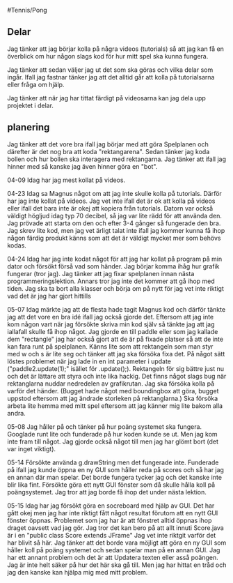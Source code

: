 #Tennis/Pong


## Delar
Jag tänker att jag börjar kolla på några videos (tutorials) så att jag kan få en överblick om hur någon slags kod för hur mitt spel ska kunna fungera.

Jag tänker att sedan väljer jag ut det som ska göras och vilka delar som ingår. Ifall jag fastnar tänker jag att det alltid går att kolla på tutorialsarna eller fråga om hjälp.

Jag tänker att när jag har tittat färdigt på videosarna kan jag dela upp projektet i delar.

## planering

Jag tänker att det vore bra ifall jag börjar med att göra Spelplanen och därefter är det nog bra att koda "rektangarena".
Sedan tänker jag koda bollen och hur bollen ska interagera med rektangarna. Jag tänker att ifall jag hinner med så kanske jag även hinner göra en "bot".

04-09
Idag har jag mest kollat på videos.

04-23
Idag sa Magnus något om att jag inte skulle kolla på tutorials. Därför har jag inte kollat på videos. Jag vet inte ifall det är ok att kolla på videos eller ifall det bara inte är okej att kopiera från tutorials.
Datorn var också väldigt högljud idag typ 70 decibel, så jag var lite rädd för att använda den. Jag prövade att starta om den och efter 3-4 gånger så fungerade den bra. 
Jag skrev lite kod, men jag vet ärligt talat inte ifall jag kommer kunna få ihop någon färdig produkt känns som att det är väldigt mycket mer som behövs kodas.

04-24
Idag har jag inte kodat något för att jag har kollat på program på min dator och försökt förså vad som händer. 
Jag börjar komma ihåg hur grafik fungerar (tror jag). Jag tänker att jag fixar spelplanen innan nästa programmeringslektion. 
Annars tror jag inte det kommer att gå ihop med tiden. Jag ska ta bort alla klasser och börja om på nytt för jag vet inte riktigt vad det är jag har gjort hittills

05-07
Idag märkte jag att de flesta hade tagit Magnus kod och därför tänkte jag att det vore en bra idé ifall jag också gjorde det.
Eftersom att jag inte kom någon vart när jag försökte skriva min kod själv så tänkte jag att jag iallafall skulle få ihop något.
Jag gjorde en till paddle eller som jag kallade dem "rectangle" jag har också gjort att de är på fixade platser så att de inte kan fara runt på spelplanen. 
Känns lite som att rektangeln som man styr med w och s är lite seg och tänker att jag ska försöka fixa det. 
På något sätt löstes problemet när jag lade in en int parameter i update ("paddle2.update(1);" isället för .update();).
Rektangeln för sig bättre just nu och det är lättare att styra och inte lika hackig.
Det finns något slags bug när rektanglarna nuddar nedredelen av grafikrutan. Jag ska försöka kolla på varför det händer.
(Bugget hade något med boundingbox att göra, bugget uppstod eftersom att jag ändrade storleken på rektanglarna.)
Ska försöka arbeta lite hemma med mitt spel eftersom att jag känner mig lite bakom alla andra.

05-08
Jag håller på och tänker på hur poäng systemet ska fungera. Googlade runt lite och funderade på hur koden kunde se ut. Men jag kom inte fram till något. 
Jag gjorde också något till men jag har glömt bort (det var inget viktigt). 

05-14
Försökte använda g.drawString men det fungerade inte. Funderade på ifall jag kunde öppna en ny GUI som håller reda på scores och
så har jag en annan där man spelar. Det borde fungera tycker jag och det kanske inte blir lika fint.
Försökte göra ett nytt GUI fönster som då skulle hålla koll på poängsystemet. Jag tror att jag borde få ihop det under nästa lektion.

05-15
Idag har jag försökt göra en socreboard med hjälp av GUI. Det har gått okej men jag har inte riktigt fått något resultat förutom att en nytt GUI fönster öppnas.
Problemet som jag har är att fönstret alltid öppnas ihop draget oavsett vad jag gör. Jag tror det kan bero på att allt innuti Score.java är i en "public class Score extends JFrame"
Jag vet inte riktgit varför det har blivit så här. Jag tänker att det borde vara möjligt att göra en ny GUI som håller koll på poäng systemet och sedan spelar man på en annan GUI. Jag har ett annant problem och det är att 
Updatera texten eller asså poängen. Jag är inte helt säker på hur det här ska gå till. Men jag har hittat en tråd och jag den kanske kan hjälpa mig med mitt problem. 